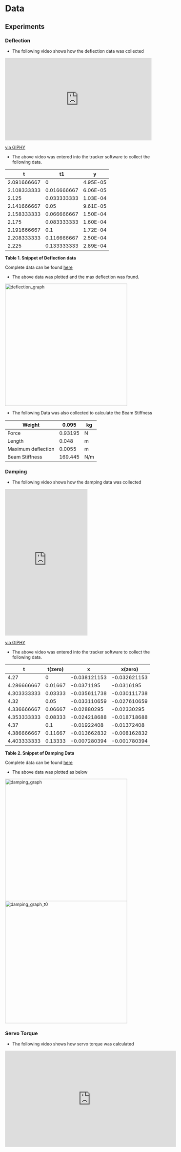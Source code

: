 # Data

## Experiments
### Deflection
 - The following video shows how the deflection data was collected

<iframe src="https://giphy.com/embed/jBigSWCbnKB3AughP2" width="480" height="270" frameBorder="0" class="giphy-embed" allowFullScreen></iframe><p><a href="https://giphy.com/gifs/jBigSWCbnKB3AughP2">via GIPHY</a></p>

 - The above video was entered into the tracker software to collect the following data.

| t           | t1          | y        |
| ----------- | ----------- | -------- |
| 2.091666667 | 0           | 4.95E-05 |
| 2.108333333 | 0.016666667 | 6.06E-05 |
| 2.125       | 0.033333333 | 1.03E-04 |
| 2.141666667 | 0.05        | 9.61E-05 |
| 2.158333333 | 0.066666667 | 1.50E-04 |
| 2.175       | 0.083333333 | 1.60E-04 |
| 2.191666667 | 0.1         | 1.72E-04 |
| 2.208333333 | 0.116666667 | 2.50E-04 |
| 2.225       | 0.133333333 | 2.89E-04 |
**Table 1. Snippet of Deflection data**

Complete data can be found [here](../01_Documents/05_Gallery/Experiments/Deflection)

 - The above data was plotted and the max deflection was found.
 <img src="/Foldable_Robotics_Team_2_Swimming/01_Documents/05_Gallery/Experiments/Deflection/Deflection_graph.png" alt="deflection_graph" width="400"/>
 
 - The following Data was also collected to calculate the Beam Stiffness
 
| Weight             | 0.095   | kg  |
| ------------------ | ------- | --- |
| Force              | 0.93195 | N   |
| Length             | 0.048   | m   |
| Maximum deflection | 0.0055  | m   |
| Beam Stiffness     | 169.445 | N/m |

### Damping
 - The following video shows how the damping data was collected
 
<iframe src="https://giphy.com/embed/6jOCLBToRueUOG4KKx" width="270" height="480" frameBorder="0" class="giphy-embed" allowFullScreen></iframe><p><a href="https://giphy.com/gifs/6jOCLBToRueUOG4KKx">via GIPHY</a></p>

 - The above video was entered into the tracker software to collect the following data.

| t           | t(zero) | x             | x(zero)       |
| ----------- | ------- | ------------- | ------------- |
| 4.27        | 0       | \-0.038121153 | \-0.032621153 |
| 4.286666667 | 0.01667 | \-0.0371195   | \-0.0316195   |
| 4.303333333 | 0.03333 | \-0.035611738 | \-0.030111738 |
| 4.32        | 0.05    | \-0.033110659 | \-0.027610659 |
| 4.336666667 | 0.06667 | \-0.02880295  | \-0.02330295  |
| 4.353333333 | 0.08333 | \-0.024218688 | \-0.018718688 |
| 4.37        | 0.1     | \-0.01922408  | \-0.01372408  |
| 4.386666667 | 0.11667 | \-0.013662832 | \-0.008162832 |
| 4.403333333 | 0.13333 | \-0.007280394 | \-0.001780394 |
**Table 2. Snippet of Damping Data**

Complete data can be found [here](../01_Documents/05_Gallery/Experiments/Damping)

 - The above data was plotted as below

 <img src="/Foldable_Robotics_Team_2_Swimming/01_Documents/05_Gallery/Experiments/Damping/Damping_Graph.png" alt="damping_graph" width="400"/>
 
 <img src="/Foldable_Robotics_Team_2_Swimming/01_Documents/05_Gallery/Experiments/Damping/Damping_Graph_t0.png" alt="damping_graph_t0" width="400"/>
 
 ### Servo Torque
 
 - The following video shows how servo torque was calculated

 <iframe width="560" height="315" src="https://www.youtube.com/embed/Jxt30pl7Zjg" title="YouTube video player" frameborder="0" allow="accelerometer; autoplay; clipboard-write; encrypted-media; gyroscope; picture-in-picture" allowfullscreen></iframe>
